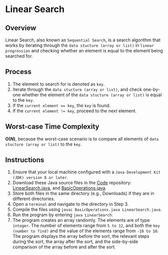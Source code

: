 # Linear Search

## Overview
Linear Search, also known as `Sequential Search`, is a search algorithm that works by iterating through the `data stucture (array or list)` in `linear progression` and checking whether an element is equal to the element being searched for.

## Process
1. The element to search for is denoted as `key`.
2. Iterate through the `data stucture (array or list)`, and check one-by-one whether the element of the `data stucture (array or list)` is equal to the `key`.
3. If the `current element == key`, the `key` is found.
4. If the `current element != key`, proceed to the next element.

## Worst-case Time Complexity
**O(_N_)**, because the worst-case scenario is to compare all elements of `data stucture (array or list)` to the `key`.

## Instructions
1. Ensure that your local machine configured with a `Java Development Kit (JDK) version 8 or later`.
2. Download these Java source files in the [Code](https://github.com/shumarb/code/tree/main) repository: [LinearSearch.java](https://github.com/shumarb/code/tree/main/algorithms/search/LinearSearch.java), and [BasicOperations.java](https://github.com/shumarb/code/tree/main/code/BasicOperations.java).
3. Store both files in the same directory (e.g., Downloads) if they are in different directories.
4. Open a `terminal` and navigate to the directory in Step 3.
5. Compile the files using `javac BasicOperations.java LinearSearch.java`.
6. Run the program by entering `java LinearSearch`.
7. The program creates an array randomly. The elements are of type `integer`. The number of elements range from `5 to 12`, and both the `key (number to find)` and the value of the elements range from `-10 to 10`. The program displays the array before the sort, the relevant steps during the sort, the array after the sort, and the side-by-side comparison of the array before and after the sort.
